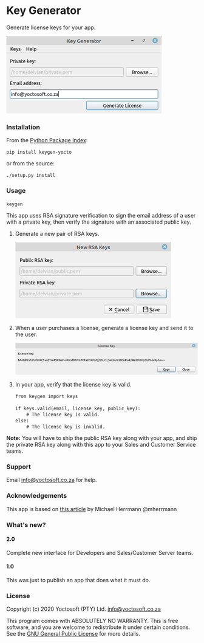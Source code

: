 # Key Generator

Generate license keys for your app.

![The main window.](keygen/data/images/main.png)

### Installation

From the [Python Package Index](https://pypi.org/project/keygen-yocto/):

    pip install keygen-yocto
    
or from the source:

    ./setup.py install

### Usage

    keygen

This app uses RSA signature verification to sign the email address of a
user with a private key, then verify the signature with an associated
public key.

1. Generate a new pair of RSA keys.

   ![The New RSA Keys dialog.](keygen/data/images/new_rsa.png)

2. When a user purchases a license, generate a license key and send it 
   to the user.

   ![The License Key dialog.](keygen/data/images/license_key.png)

3. In your app, verify that the license key is valid.  

       from keygen import keys
    
       if keys.valid(email, license_key, public_key):
           # The license key is valid.
       else:
           # The license key is invalid.

**Note:** You will have to ship the public RSA key along with your app, 
and ship the private RSA key along with this app to your Sales and 
Customer Service teams.

### Support

Email info@yoctosoft.co.za for help.

### Acknowledgements

This app is based on 
[this article](https://build-system.fman.io/generating-license-keys) 
by Michael Herrmann @mherrmann

### What's new?

#### 2.0

Complete new interface for Developers and Sales/Customer Server teams.

#### 1.0

This was just to publish an app that does what it must do.

### License

Copyright (c) 2020  Yoctosoft (PTY) Ltd. <info@yoctosoft.co.za>

This program comes with ABSOLUTELY NO WARRANTY.
This is free software, and you are welcome to redistribute it under
certain conditions.
See the [GNU General Public License](https://www.gnu.org/licenses/) for
more details.
